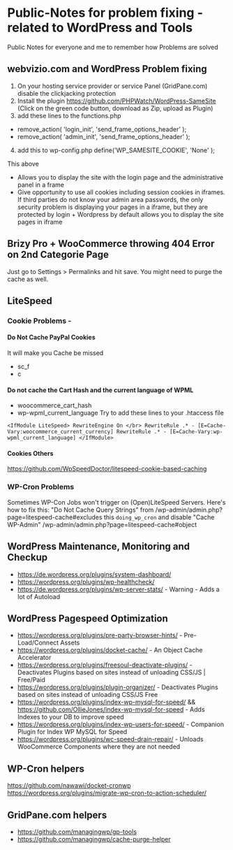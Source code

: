 # Public-Notes for problem fixing - related to WordPress and Tools
Public Notes for everyone and me to remember how Problems are solved

## webvizio.com and WordPress Problem fixing
1. On your hosting service provider or service Panel (GridPane.com) disable the clickjacking protection
2. Install the plugin https://github.com/PHPWatch/WordPress-SameSite
(Click on the green code button, download as Zip, upload as Plugin)
3. add these lines to the functions.php
  - remove_action( 'login_init', 'send_frame_options_header' );
  - remove_action( 'admin_init', 'send_frame_options_header' );
4. add this to wp-config.php
define('WP_SAMESITE_COOKIE', 'None' );

This above 
- Allows you to display the site with the login page and the administrative panel in a frame
- Give opportunity to use all cookies including session cookies in iframes.
If third parties do not know your admin area passwords, the only security problem is displaying your pages in a iframe, but they are protected by login + Wordpress by default allows you to display the site pages in iframe

## Brizy Pro + WooCommerce throwing 404 Error on 2nd Categorie Page
Just go to Settings > Permalinks and hit save. You might need to purge the cache as well.

## LiteSpeed 
### Cookie Problems - 
#### Do Not Cache PayPal Cookies
It will make you Cache be missed
- sc_f
- c

#### Do not cache the Cart Hash and the current language of WPML
- woocommerce_cart_hash
- wp-wpml_current_language
Try to add these lines to your .htaccess file

`<IfModule LiteSpeed>
RewriteEngine On </br>
RewriteRule .* - [E=Cache-Vary:woocommerce_current_currency]
RewriteRule .* - [E=Cache-Vary:wp-wpml_current_language]
</IfModule>`

#### Cookies Others
https://github.com/WpSpeedDoctor/litespeed-cookie-based-caching

### WP-Cron Problems
Sometimes WP-Con Jobs won't trigger on (Open)LiteSpeed Servers. Here's how to fix this:
"Do Not Cache Query Strings" from /wp-admin/admin.php?page=litespeed-cache#excludes this 
`doing_wp_cron`
and disable "Cache WP-Admin" /wp-admin/admin.php?page=litespeed-cache#object

## WordPress Maintenance, Monitoring and Checkup
- https://de.wordpress.org/plugins/system-dashboard/
- https://wordpress.org/plugins/wp-healthcheck/
- https://de.wordpress.org/plugins/wp-server-stats/ - Warning - Adds a lot of Autoload

## WordPress Pagespeed Optimization
- https://wordpress.org/plugins/pre-party-browser-hints/ - Pre-Load/Connect Assets
- https://wordpress.org/plugins/docket-cache/ - An Object Cache Accelerator
- https://wordpress.org/plugins/freesoul-deactivate-plugins/ - Deactivates Plugins based on sites instead of unloading CSS/JS |  Free/Paid
- https://wordpress.org/plugins/plugin-organizer/ - Deactivates Plugins based on sites instead of unloading CSS/JS Free
- https://wordpress.org/plugins/index-wp-mysql-for-speed/ && https://github.com/OllieJones/index-wp-mysql-for-speed - Adds Indexes to your DB to improve speed
- https://wordpress.org/plugins/index-wp-users-for-speed/ - Companion Plugin for Index WP MySQL for Speed
- https://wordpress.org/plugins/wc-speed-drain-repair/ - Unloads WooCommerce Components where they are not needed

## WP-Cron helpers
https://github.com/nawawi/docket-cronwp
https://wordpress.org/plugins/migrate-wp-cron-to-action-scheduler/

## GridPane.com helpers
- https://github.com/managingwp/gp-tools
- https://github.com/managingwp/cache-purge-helper

